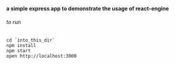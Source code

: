 #### a simple express app to demonstrate the usage of react-engine

###### to run
```shell
cd `into_this_dir`
npm install
npm start
open http://localhost:3000
```
